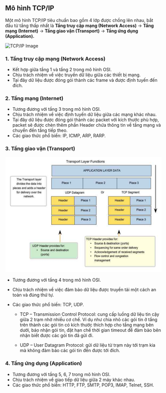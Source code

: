 ## Mô hình TCP/IP

Một mô hình TCP/IP tiêu chuẩn bao gồm 4 lớp được chồng lên nhau, bắt đầu từ tầng thấp nhất là **Tầng truy cập mạng (Network Access)** → **Tầng mạng (Internet)** → **Tầng giao vận (Transport)** → **Tầng ứng dụng (Application).**

![TCP/IP Image](https://www.totolink.vn/public/uploads/img_article/mohinhtcpiplagichucnangcuacactangtrongmohinhtcpip2.png)

### 1. Tầng truy cập mạng (Network Access)

- Kết hợp giữa tầng 1 và tầng 2 trong mô hình OSI.
- Chịu trách nhiệm về việc truyền dữ liệu giữa các thiết bị mạng.
- Tại đây dữ liệu được đóng gói thành các frame và được định tuyến đến đích.

### 2. Tầng mạng (Internet)

- Tương đương với tầng 3 trong mô hình OSI.
- Chịu trách nhiệm về việc định tuyến dữ liệu giữa các mạng khác nhau.
- Tại đây dữ liệu được đóng gói thành các packet với kích thước phù hợp, packet sẽ được chèn thêm phần Header chứa thông tin về tầng mạng và chuyển đến tầng tiếp theo.
- Các giao thức phổ biến: IP, ICMP, ARP, RARP.

### 3. Tầng giao vận (Transport)

![Transport](../images/Transport.png)

- Tương đương với tầng 4 trong mô hình OSI.
- Chịu trách nhiệm về việc đảm bảo dữ liệu được truyền tải một cách an toàn và đúng thứ tự.
- Các giao thức phổ biến: TCP, UDP.

  - TCP – Transmission Control Protocol: cung cấp luồng dữ liệu tin cậy giữa 2 trạm nhờ nhiều cơ chế. Ví dụ như chia nhỏ các gói tin ở tầng trên thành các gói tin có kích thước thích hợp cho tầng mạng bên dưới, báo nhận gói tin, đặt hạn chế thời gian timeout để đảm bảo bên nhận biết được các gói tin đã gửi đi.

  - UDP – User Datagram Protocol: gửi dữ liệu từ trạm này tới trạm kia mà không đảm bảo các gói tin đến được tới đích.

### 4. Tầng ứng dụng (Application)

- Tương đương với tầng 5, 6, 7 trong mô hình OSI.
- Chịu trách nhiệm về giao tiếp dữ liệu giữa 2 máy khác nhau.
- Các giao thức phổ biến: HTTP, FTP, SMTP, POP3, IMAP, Telnet, SSH.
